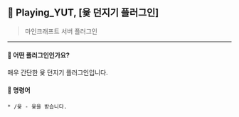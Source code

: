



## 📒 Playing_YUT, [윷 던지기 플러그인]
> 마인크래프트 서버 플러그인

---

#### 📖 어떤 플러그인인가요?
매우 간단한 윷 던지기 플러그인입니다.

#### 📄 명령어
```
* /윷 - 윷을 받습니다.
```

</div>

